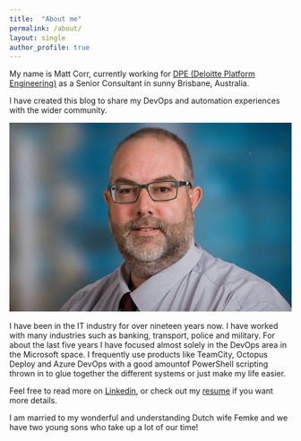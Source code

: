 ```yaml
---
title:  "About me"
permalink: /about/ 
layout: single
author_profile: true
---
```


My name is Matt Corr, currently working for [DPE (Deloitte Platform Engineering)](https://www2.deloitte.com/au/en/pages/technology/solutions/deloitte-platform-engineering.html) as a Senior Consultant in sunny Brisbane, Australia.

I have created this blog to share my DevOps and automation experiences with the wider community. 

![](/assets/images/2019/mcorr_med-01.jpg)

I have been in the IT industry for over nineteen years now. I have worked with many industries such as banking, transport, police and military. For about the last five years I have focused almost solely in the DevOps area in the Microsoft space. I frequently use products like TeamCity, Octopus Deploy and Azure DevOps with a good amountof PowerShell scripting thrown in to glue together the different systems or just make my life easier.

Feel free to read more on [Linkedin](http://au.linkedin.com/in/mattcorr/), or check out my [resume](https://github.com/mattcorr/resume/blob/master/matt-corr-resume.md) if you want more details.

I am married to my wonderful and understanding Dutch wife Femke and we have two young sons who take up a lot of our time!
